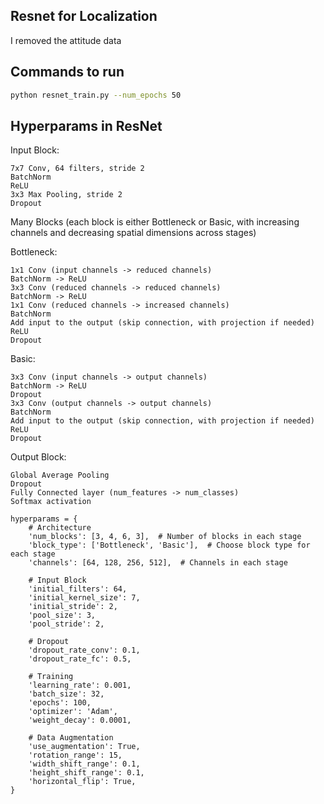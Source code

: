## Resnet for Localization

I removed the attitude data



## Commands to run


```bash
python resnet_train.py --num_epochs 50

```

## Hyperparams in ResNet

Input Block:

    7x7 Conv, 64 filters, stride 2
    BatchNorm
    ReLU
    3x3 Max Pooling, stride 2
    Dropout 

Many Blocks (each block is either Bottleneck or Basic, with increasing channels and decreasing spatial dimensions across stages)

Bottleneck:

    1x1 Conv (input channels -> reduced channels)
    BatchNorm -> ReLU
    3x3 Conv (reduced channels -> reduced channels)
    BatchNorm -> ReLU
    1x1 Conv (reduced channels -> increased channels)
    BatchNorm
    Add input to the output (skip connection, with projection if needed)
    ReLU
    Dropout

Basic:

    3x3 Conv (input channels -> output channels)
    BatchNorm -> ReLU
    Dropout 
    3x3 Conv (output channels -> output channels)
    BatchNorm
    Add input to the output (skip connection, with projection if needed)
    ReLU
    Dropout 

Output Block:

    Global Average Pooling
    Dropout
    Fully Connected layer (num_features -> num_classes)
    Softmax activation



```
hyperparams = {
    # Architecture
    'num_blocks': [3, 4, 6, 3],  # Number of blocks in each stage
    'block_type': ['Bottleneck', 'Basic'],  # Choose block type for each stage
    'channels': [64, 128, 256, 512],  # Channels in each stage

    # Input Block
    'initial_filters': 64,
    'initial_kernel_size': 7,
    'initial_stride': 2,
    'pool_size': 3,
    'pool_stride': 2,

    # Dropout
    'dropout_rate_conv': 0.1,
    'dropout_rate_fc': 0.5,

    # Training
    'learning_rate': 0.001,
    'batch_size': 32,
    'epochs': 100,
    'optimizer': 'Adam',
    'weight_decay': 0.0001,

    # Data Augmentation
    'use_augmentation': True,
    'rotation_range': 15,
    'width_shift_range': 0.1,
    'height_shift_range': 0.1,
    'horizontal_flip': True,
}
```